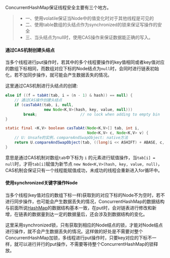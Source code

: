 ConcurrentHashMap保证线程安全主要有三个地方。

> - 一、使用volatile保证当Node中的值变化时对于其他线程是可见的
> - 二、使用table数组的头结点作为synchronized的锁来保证写操作的安全
> - 三、当头结点为null时，使用CAS操作来保证数据能正确的写入。

#### 通过CAS机制创建头结点

当多个线程进行put操作时，若其中的多个线程要操作的key值相同或者key值对应的数组下标相同，而数组对应下标的Node结点为`null`时，会同时进行链表初始化，若不加同步操作，就可能会产生数据丢失的情况。

这里通过CAS机制进行头结点的创建:

```java
else if ((f = tabAt(tab, i = (n - 1) & hash)) == null) { 
    // 通过CAS操作创建头结点
    if (casTabAt(tab, i, null,
                 new Node<K,V>(hash, key, value, null)))
        break;                   // no lock when adding to empty bin
}

static final <K,V> boolean casTabAt(Node<K,V>[] tab, int i,
                                    Node<K,V> c, Node<K,V> v) {
    // U: Unsafe的实例，compareAndSwapObject: native方法
    return U.compareAndSwapObject(tab, ((long)i << ASHIFT) + ABASE, c, v);
}
```

意思是通过CAS机制对数组`tab`中下标为 `i` 的元素进行赋值操作，当`tab[i] = null`时，才将`tab[i]`赋值为新节点 `new Node<K,V>(hash, key, value, null)`，CAS机制会保证只有一个线程能赋值成功，未成功的线程会重新进入for循环中。

#### 使用synchronized关键字操作Node

当多个线程(key值对应的数组下标一样)获取到的对应下标的Node不为空时，若不进行同步操作，也可能会产生数据丢失的情况，ConcurrentHashMap的数据结构与前面所说[HashMap](http://mp.weixin.qq.com/s?__biz=MzU4ODU0NjEzNw==&mid=2247483679&idx=1&sn=9d21171bd5c5beeb7aea934b692fe5e7&chksm=fdda6829caade13faac5a4c214e8661dcbfde9c15c46a494b9b7231e6ca15c1ff6352e5bf807#rd)的数据结构基本一致，在put时，会对链表进行修改和新增，在链表的数据量到达一定的数据量后，还会涉及到数据结构的变化。

这里采用synchronized锁，只有获取到相应的Node结点的锁，才能对Node结点进行操作，就不会产生数据丢失的情况。这样做的好处是不需要对整个ConcurrentHashMap加锁，多线程进行put操作时，只要key对应的下标不一样，就可以进行并行的put操作，不需要等待整个ConcurrentHashMap的锁释放。